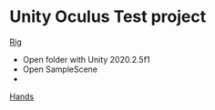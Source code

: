 # Unity Oculus Test project
[Rig](https://youtu.be/GQF2ZLWYkRs)

* Open folder with Unity 2020.2.5f1
* Open SampleScene
* 

[Hands](https://youtu.be/qThlKMMHSpU)
